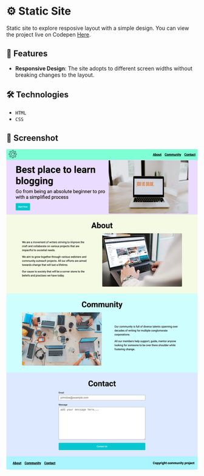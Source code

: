 # ⚙️ Static Site
 
Static site to explore resposive layout with a simple design. You can view the project live on Codepen [Here](https://codepen.io/benjaminkyamanywa/pen/ZEPbbBx). 

## 🚀 Features

- **Responsive Design**: The site adopts to different screen widths without breaking changes to the layout.

## 🛠️ Technologies

- `HTML`
- `CSS`

## 📸 Screenshot

![Static Site](./assets/static_site_screenshot.png)
